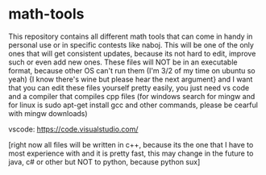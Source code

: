 # math-tools

This repository contains all different math tools that can come in handy in personal use or in specific 
contests like naboj. 
This will be one of the only ones that will get consistent updates, because its not hard to edit, improve such or even add new ones. 
These files will NOT be in an executable format, because other OS can't run them (I'm 3/2 of my time on ubuntu so yeah) {I know there's wine but please hear the next argument}
and I want that you can edit these files yourself pretty easily, you just need vs code and a compiler that compiles cpp files 
(for windows search for mingw and for linux is sudo apt-get install gcc  and other commands, please be cearful with mingw downloads)

vscode: https://code.visualstudio.com/

[right now all files will be written in c++, because its the one that I have to most experience with and it is pretty fast, this may change in the future
to java, c# or other but NOT to python, because python sux]
